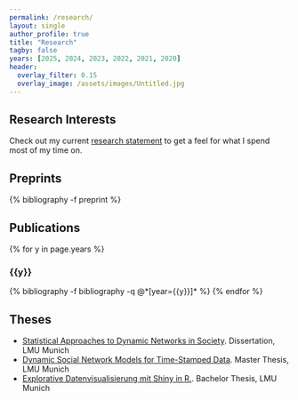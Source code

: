 ```yaml
---
permalink: /research/
layout: single
author_profile: true
title: "Research"
tagby: false
years: [2025, 2024, 2023, 2022, 2021, 2020]
header:
  overlay_filter: 0.15
  overlay_image: /assets/images/Untitled.jpg
---
```


## Research Interests

Check out my current <a href="/assets/pdf/rs_cornelius_fritz.pdf" target="_blank">research statement</a> to get a feel for what I spend most of my time on.

## Preprints

{% bibliography -f preprint %}


## Publications

{% for y in page.years %}
  <h3  id="{{y}}" class="pubyear">{{y}}</h3>
  {% bibliography -f bibliography -q @*[year={{y}}]* %}
{% endfor %}


## Theses

-   [Statistical Approaches to Dynamic Networks in Society](https://edoc.ub.uni-muenchen.de/30395/). Dissertation, LMU Munich
-   [Dynamic Social Network Models for Time-Stamped Data](https://epub.ub.uni-muenchen.de/60292/). Master Thesis, LMU Munich
-   [Explorative Datenvisualisierung mit Shiny in R.](https://epub.ub.uni-muenchen.de/29575/). Bachelor Thesis, LMU Munich
